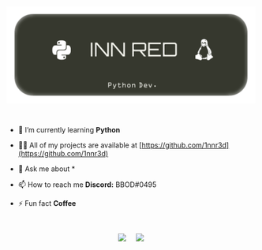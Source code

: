 <p align="center">
    <a><img align="center" src="https://github.com/1nnr3d/1nnr3d/blob/master/img.png"/></a>
</p>

&nbsp;

- 🌱 I’m currently learning **Python**

- 👨‍💻 All of my projects are available at [https://github.com/1nnr3d](https://github.com/1nnr3d)

- 💬 Ask me about *

- 📫 How to reach me **Discord:** BBOD#0495

- ⚡ Fun fact **Coffee**

&nbsp;

<p align="center">
    <a><img align="center" src="https://github-readme-stats.vercel.app/api?username=1nnr3d&count_private=true&show_icons=true&theme=vue"/></a>
    &nbsp;
    &nbsp;
    <a><img align="center" src="https://github-readme-stats.vercel.app/api/top-langs/?username=1nnr3d&theme=vue&hide=tex"/></a>
</p>
